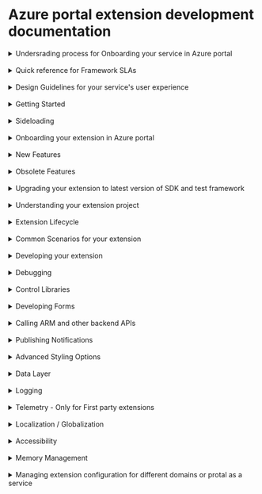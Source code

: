 
# Azure portal extension development documentation

<details>
  <summary>Undersrading process for Onboarding your service in Azure portal</summary>

1.1 [Introduction](portalfx-onboarding-introduction.md)

1.2 [Onboarding Azure](portalfx-onboarding-azure.md)

1.3 [Onboarding Azure Portal](portalfx-onboarding-portal-extension.md)

1.4 [Onboarding different environments of Azure Portal](portalfx-extensions-branches.md)

1.5 [Managing your extension's configuration in Azure portal](portalfx-extensions-configuration-scenarios.md)

1.6 [Onboarding Checklist for Azure Portal](portalfx-customer-experience-metrics.md)

1.7 [Pulishing your extension to Marketplace](portalfx-extensions-forDevelopers-procedures.md)

### 1.8 Extension development resources

* [Start Onboarding]
* Subscribe to announcements
* [Update your team's contact information]
* [Samples Extension](portalfx-sample-extensions.md)
* [Need Help with onboarding?](https://stackoverflow.microsoft.com/questions/tagged/ibiza-onboarding)


</details>
<br/>

<details>
  <summary>Quick reference for Framework SLAs</summary>

  1. [SDK Update SLA](portalfx-sdk-sla.md)
  2. [Azure portal extension onboarding  SLA](portalfx-extension-onboarding.md)
  3. [Hosting service extension onboarding  SLA](portalfx-hosting-service-onboarding-sla.md)
</details>
<br/>

<details>
  <summary>Design Guidelines for your service's user experience</summary>

### 1. Ibiza or Azure portal design language
### 2. Full screen experiences 
### 3. Maintain Context While Changing Views (menu Blade or resource menu)
### 4. React Immediately [Prompt notification for long running operations]
### 5. Explain what just happened (error, warning or success messages)
### 6. Percieved user performance
### 7. Icons
### 8. [Typography](https://df.onecloud.azure-test.net/#blade/SamplesExtension/SDKMenuBlade/styleguidetypographytitle)
### 9. Commonly used Layouts (Forms , Table (or Grid))
### 10. Navigation (Toolbar, Menu, Breadcrumb, Tabs, Accordion, Steps)
### 11. Data Display (Grid, Accordion, Tree, 
### 12. Feedback (Alert, Notification, Popover (such as password), below the control error message)
### 13. Layout
    - [Docking] (https://df.onecloud.azure-test.net/#blade/SamplesExtension/SDKMenuBlade/alluplayout)
    - [Old CSS classes] (https://df.onecloud.azure-test.net/#blade/SamplesExtension/SDKMenuBlade/styleguidelayoututilitytitle)
### 14. [Color Palette](https://df.onecloud.azure-test.net/#blade/SamplesExtension/SDKMenuBlade/styleguidecolorpalettetitle)
### 15. Hiding vs Disabling items 
### 16. Unsupported feature or operation vs Unauthorized access
### 17. Journey vs context pane
### 18. Save and Cancel Button in Toolbar vs Floating vs Docked at Bottom
### 19. Entry point for your service / blade (Asset, Menu item, toolbar)
### 20. Resource creation design
### 21. Resource Menu overview design 
</details>
<br/>

<details>
  <summary>Getting Started</summary>

Azure portal extension development is supported on the Microsoft Windows 8, Windows Server 2012 R2, and Windows 10.

### 1.1 Installation

* [Option 1 - MSI Installer](downloads.md)
* [Option 2 - Nuget packages](portalfx-nuget-overview.md)

### 1.2 Getting Set up in an IDE - *Typescript version / Compile on save*

* [Visual Studio](portalfx-ide-setup.md) *(with Extension project template)*
* VS Code (Coming Soon....)
* [Need Help with setup?](https://stackoverflow.microsoft.com/questions/tagged/ibiza-sdkupdate)

### 1.3 Running and Debugging Hello World Extension

* [Architecture Overview](portalfx-howitworks.md)
* [Creating your first extension from project template](portalfx-creating-extensions.md)
* [Building a Hello World Blade](portalfx-creating-extensions.md#hello-world-for-blades)
* [Side-loading your extension in a portal environment](portalfx-testinprod.md#testing-in-production)
* [Debugging](portalfx-debugging.md#debugging)
* [Deep linking to a blade you are developing](portalfx-creating-extensions.md#hello-world-for-blades)
* Add a text box to your Hello World Blade
* Dock button at the bottom of your blade
* Add Menu Bar to your Blade
* Open Blade from your Hello World Blade
* Open Context pane from your Hello World Blade

</details>
<br/>


<details>
  <summary>Sideloading</summary>

### 1. Testing in production
### 2. Marking automated tests as test/synthetic traffic
</details>
<br/>

<details>
  <summary>Onboarding your extension in Azure portal</summary>

### 1. Azure portal infrastructure overview

* Understanding Azure portal environments
* Set up dev, test and prod environment for your extension 
* Understanding hosting service environments 
* Understanding Safe deployment for Azure portal and extensions
* SLA for deploying changes in Azure portal code to different environments
* SLA for deploying changes in Hosting Service code to different environments

### 2. Setting up deployment infrastructure for your extension

* [Hosting service: Common Deployment infrastructure for extensions ](portalfx-extension-hosting-service.md)
* [Onboarding your extension to hosting service]
* [Validating extension registeration with hosting service]
* [Versioning your extension](portalfx-extension-versioning.md)
* [Deploying your extension using Express V2 + Hosting Service]
* [SLA for registering extension with hosting service]
* [Ask Questions on Stackoverflow](https://stackoverflow.microsoft.com/questions/tagged/ibiza-deployment)

### 3. Registering your extension

* [Understanding how registeration works](portalfx-extension-onboarding-developer-guide.md)
* [Register your extension in disabled mode in Dogfood]
* [Register your extension in disabled mode in Public cloud]
* [Register your extension in disabled mode in Mooncake]
* [Register your extension in disabled mode in Blackforest]
* [Register your extension in disabled mode in FairFax]
* [SLA for registering your extension]
* [Reducing SLA for registering your extension]
* [Ask Questions on Stackoverflow](https://stackoverflow.microsoft.com/questions/tagged/ibiza-onboarding)

### 4. Enabling extension for Public Preview/ GA

* [Tracking the customer experience metrics for Public Preview in public cloud](portalfx-onboarding-exitcriteria.md#exit-criteria-quality-metrics)
* [Enable your extension in Dogfood]
* [Enable your extension in Public cloud]
* [Updating extension configuraiton for national clouds](portalfx-deployment-sovereign.md)
* [Enable your extension in Mooncake]
* [Enable your extension in Blackforest]
* [Enable your extension in FairFax]
* [SLA for enabling your extension]
* [Reducing SLA for enabling your extension]
* [Ask Questions on Stackoverflow](https://stackoverflow.microsoft.com/questions/tagged/ibiza-onboarding)
</details>
<br/>

<details>
  <summary>New Features</summary>

* [No-PDL Blades](portalfx-no-pdl-programming.md#defining-blades-and-parts-using-typescript-decorators-aka-no-pdl) - *Reduces the number of files and concepts to build UI*
* [Forms without edit scope](portalfx-editscopeless-forms.md) - *More intuitive APIs for building forms*
* Editable Grid V2 - *Improved APIs designed to work with new forms*
* [Extension Avialability Alerts](portalfx-telemetry-alerting.md#alerting) - *Get notified if your extension goes down*
* Actionable Notifications - *Point users to well known next steps*
* [EV2 support for the Extension Hosting Service](portalfx-extension-hosting-service-advanced.md#advanced-section) - *Nuff said*
* [Multi-Column for Essentials Controls](portalfx-controls-essentials.md) - *Better use of screen real estate*
* TreeView improvements - *Checkboxes, commands, and Load More / Virtualization*

</details>
<br/>

<details>
  <summary>Obsolete Features</summary>

While these features are not going away anytime soon. We do not recommend taking dependecy on these features for any new development.
  
### 1. [Editable Grid V1]
### 2. PDL-Blades for non-create scenarios
### 3. Using Edit Scope for non-create scenarios

</details>
<br/>


<details>
  <summary>Upgrading your extension to latest version of SDK and test framework</summary>

###  Upgrading Extension to use latest version of SDK
* [Upgrade policy](portalfx-deploy.md#3-understand-extension-runtime-compatibility)
* SDK Update alerts(Coming Soon....)
* [Updating the NuGet packages](portalfx-nuget-overview.md)
* Updating the C# test framework
* Updating the msportalfx-test framework
</details>
<br/>

<details>
  <summary>Understanding your extension project</summary>


### Extension Configuration(Coming soon..)
* [Extension Definition]
* [ConfigurationSettings]
* [ConfigurationSettings]
* [CustomApplicationContext]
* [Controllers]
* [Gallery package]

</details>
<br/>

<details>
  <summary>Extension Lifecycle</summary>

## [Extensions]
* [What is an extension?](portalfx-howitworks.md#how-extensions-work)
* [Ui Concepts](portalfx-ui-concepts.md#ui-concepts)
* [Extension lifecycle](portalfx-howitworks.md#how-the-portal-works)
* Cross-extension UX integration


## Extension lifecycle
* [Program.ts / entry point]
* [Extension.pdl]
* [Is there some thing that executes when we unload the extension??]
* [Performance implications of referencing another extension]
* [ When is extension loaded / unloaded]
</details>
<br/>

<details>
  <summary>Common Scenarios for your extension</summary>

#### Common Scenarios for ARM based extensions
* [Create resource](portalfx-create.md)
* [Subscription Dropdown]
* [Location Dropdown]
* [Resource Group Dropdown]
* [Pricing Picker]
* [Pricing Dropdown]
* [ARM Template deployment](https://github.com/Azure/portaldocs/blob/master/portal-sdk/generated/portalfx-provisioning-arm.md#deploying-arm-templates)
* [List resources / Browse]
* Resource menu
* [Resource overview]
* [Essentials Control]
* Defining permissions and checking access
* Resource Tags
* Resource moves

#### Common Scenarios for Non-ARM based extensions
* [Create experience](portalfx-create.md)
* [Custom experience]

</details>
<br/>

<details>
  <summary>Developing your extension</summary>

##  Blades and Parts
* [Introduction](portalfx-ui-concepts.md#ui-concepts)

#### Common Scenarios
* [Create Blades](portalfx-create.md)
* [Context Pane]
* [Full-screen Blades]
* [Settings Blades]
* [FrameBlade/AppBlade]
* [Pinnable Blades]
* [Adding part to Part/Tile Gallery]
* [Invoking Blade/Part reuse across extensions]
* [Shairing Blade/Part across extensions]

### Blades

#### [Type of Blades](portalfx-blades.md#blades)
* [TemplateBlade]
* [FrameBlade (and legacy <AppBlade>)]
* [MenuBlade]
* [Resource Menu Blade]
* [Context Pane]

* How/when are Blades/Parts invoked?  How can I get my Blade/Part in front of more users?
* [Blades]
    * [Use 'container.openBlade(...)' to open my Blade](portalfx-blades-opening.md)
    * [Work with other teams to have other extensions call 'container.openBlade(...)' to open my Blade](portalfx-blades-opening.md#importing-the-pde-file)
    * Associate my Blade with an <AssetType> so it is opened from Browse
    * [Add my Blade as an entry in a Resource Blade or a Menu Blade]
        * [No-PDL](portalfx-no-pdl.md#building-a-menu-blade-using-decorators)
        * [PDL](portalfx-blades-menublade.md)
* [Parts]
    * Make my Blades pinnable using @Blade.Pinnable.Decorator/onPin
    * Call Fx/Pinner/pinParts from some Blade
        ◊ …even encourage partner extensions to do so
    * Add 'galleryMetadata' to my Part to make it available to users in the Part Gallery
* [FAQ]
    * When should I make my Blade pinnable?

### Component model
* Lifecycle
* What is a Blade's/Part's API?  How is it invoked?
* How / when to go the IFrame route?
 
### [Blade/Part reuse across extensions]
    * [Making Blades/Parts reusable by other extensions](portalfx-extension-sharing-pde.md)
    * [Reusing Blades/Parts from other extensions](portalfx-integrating-with-other-extensions.md)
    * [RPC](portalfx-rpc.md#remote-procedure-calls-rpc)  // TODO: Find Home
            
#### Developing my Blade
* [Reference "TemplateBlade/Blade" doc re: developing content for my Blade
* [Reference "Common features / behavior for Blades and Parts"
* [Reference to sections of common Blade/Part features/behaviors
* [Title/subtitle/icon]
    * Include icon in FAQ and cross-reference here
* ['container' APIs (like 'openBlade')
    * How you to choose your Container type for legacy PDL Blades?
* [CommandBar / Toolbar](portalfx-blades.md#adding-commands-to-a-templateblade)
* [Dialogs]
    * Reference "developing content area" doc
* [StatusBar]
* [Unauthorized]
* [NoData]
* ["form" API]

### [Parts]((portalfx-parts.md#parts-aka-tiles)
* [Types of Parts])
    * [TemplatePart]
    * [FramePart]
    * [ButtonPart]
    * [Legacy PDL intrinsic Parts](portalfx-parts.md#how-to-use-one-of-the-built-in-parts-to-expose-your-data-in-pre-built-views)
#### Scenarios
    * [Building a Part Gallery Part](portalfx-parts.md#how-to-integrate-your-part-into-the-part-gallery)
    * [Retiring a Part](portalfx-parts-how-to-retire.md)
    * [Redirecting a Part](portalfx-parts.md#removing-a-part-from-a-blades-default-layout)
#### Developing my Part
    * [Reference "Common features / behavior for Blades and Parts"]
    * [Title/subtitle/icon]
    * [Activation ('onClick')]
    * ['container' APIs (like 'openBlade')]
    
### HTML template + Knockout + Controls
    * Include "why no access to DOM?"
</details>
<br/>

<details>
  <summary>Debugging</summary>

### 1. Using Azure portal's Debug tool 
* Debugging extension load failures
* Debugging console errors 
* [Debugging the Javascript](https://github.com/Azure/portaldocs/blob/master/portal-sdk/generated/portalfx-debugging.md#debugging-javascript)
* [Debugging the knockout](https://github.com/Azure/portaldocs/blob/master/portal-sdk/generated/portalfx-debugging.md#debugging-knockout)
* [Debugging the data stack](https://github.com/Azure/portaldocs/blob/master/portal-sdk/generated/portalfx-debugging.md#debugging-the-data-stack)
### 2. using Developer Mode

</details>
<br/>



<details>
  <summary>Control Libraries</summary>

## [Controls](portalfx-controls.md)

* [Azue Storage Controls]
* [Button]
* [Checkbox]
* [Console](portalfx-controls-console.md)
* [Copyable Label]
* [Chart](portalfx-controls-chart.md)
* [Date Picker]
* [Date Polyfills]
* [Date Time Picker](portalfx-controls-datetimepicker.md)
* [Date Time Range Picker](portalfx-controls-datetimerangepicker.md)
* [Day Picker]
* [Diff Editor]
* [Editor](portalfx-controls-editor.md)
* [Docked Ballon]
* [Donut](portalfx-controls-donut.md)
* [Dropdown](portalfx-controls-dropdown.md)
    * [Migration](portalfx-controls-dropdown-migration.md)
    * [Loading Indicator](portalfx-editscopeless-forms.md#using-the-loading-indicator-for-dropdown)
* [Duration Picker]
* [Essentials](portalfx-controls-essentials.md)
* [File Download]
* [File Upload]
* [Gallery]
* [Gauges]
* [Graph](portalfx-controls-graph-nuget.md)
* [Infobox]
* [Legend]
* [List View]
* [Tree View]
* [Toolbar](portalfx-controls-toolbar.md)
* [Log Stream]
* [Map]
* [Markdown]
* [Menu]
* [Monitor Chart](portalfx-controls-monitor-chart.md)
* [Textbox](portalfx-controls-textbox.md)
    * [Textbox]
    * [Numeric Textbox]
    * [Multiline Textbox]
    * [Password Box]
    * [TextBlock]
    * [TextBlock]
* [Option Picker]
* [OAuth Button]
* [Progress Bar]
* [Query Builder]
* [Search Box]
* [Search Box]
* [Sliders]
    * [Sliders]
    * [Custom Sliders]
    * [Range Sliders]
    * [Custom Range Sliders]
* [Grid](portalfx-controls-grid.md)
    * [Data Virtualization](portalfx-data-virtualizedgriddata.md)
* [Editable Grid]
* [Spec Picker Blade](portalfx-extension-pricing-tier.md)
* [Subscription Dropdown](portalfx-create.md#subscriptions-dropdown-1)
* [Resource Group dropdown](portalfx-create.md#resource-groups-legacy-dropdown)
* [Location dropdown](portalfx-create.md#locations-legacy-dropdown)
* [Pricing Dropdown](portalfx-create.md#pricing-dropdown)

</details>
<br/>

<details>
  <summary>Developing Forms</summary>

## Forms

* [Developing Forms ](Doc with all controls in HTML rather than in typescript)
* [Developing Forms in Typescript](portalfx-forms.md#laying-out-your-ui-on-the-blade)
* Left aligned label vs top aligned label forms
* [Submit Style UI]
    * [Save/ Cancel Button](portalfx-editscopeless-forms.md#other-css-classes-that-can-be-useful)
    * [Legacy Action Bar](portalfx-fxcontrols-editscope-forms.md)
* [Adding validation to form fields]
* [Adding Custom validation to form fields]
* [Prompt user to Save/Discard changes](portalfx-editscopeless-forms.md#customizing-alert-on-form-close)
* [Adding user feedback on Save operation using InfoBox]
* [Adding user feedback on Long running operation using Notifications]
* Customize styling of your controls using Custom Controls
* [Legacy Editscope based Forms](portalfx-forms.md)
* [Using Editscopeless controls in EditScoped Forms](portalfx-fxcontrols-editscope-forms.md)

</details>
<br/>

<details>
  <summary>Calling ARM and other backend APIs</summary>

* [Area](portalfx-data.md#organizing-your-extension-source-code-into-areas)
* Making Ajax calls to ARM and ARM APIs
    * [Authentication](portalfx-authentication.md#calling-arm)
    * [GET calls to ARM](portalfx-data.md#making-authenticated-ajax-calls)
* [Making Ajax calls to servies other than ARM](portalfx-authentication.md#calling-other-services)
</details>
<br/>


<details>
  <summary>Publishing Notifications </summary>

* [Client Side Events]
* [Server Side Events]
* [Publishing Notifications through IRIS]

</details>
<br/>

<details>
  <summary>Advanced Styling Options</summary>

* CSS Style sanitization
* Adding Custom CSS
* [Layout classes]
* [Typography]
* [Adding custom Icons]
* [Adding Badges to Icons]
* [Themed color classes] (https://github.com/Azure/portaldocs/blob/master/portal-sdk/generated/portalfx-style-guide-themed-color-classes.md#style-guide-themed-color-classes)
* Coloring to convey status
* Coloring to differentiate data

</details>
<br/>


<details>
  <summary>Data Layer</summary>

* [Data Context](portalfx-data.md#shared-data-access-using-datacontext)
* When to use Data Views and Data Cache?
* [Data Views](portalfx-data.md#using-dataviews)
* [Data Cache](portalfx-data.md#using-datacache-to-load-and-cache-data)
    * [GET calls to ARM with Data Cache](portalfx-data.md#querying-for-data)
    * [Controlling the AJAX calls for Data Cache](portalfx-data.md#loading-data)
    * [Optimizing redundant calls](portalfx-data.md#loading-data)
    * [Auto-refreshing client data](portalfx-data-refreshingdata.md#auto-refreshing-client-side-data-aka-polling)
    * [Shaping and filtering data](portalfx-data-projections.md) // TODO: Find better name
    * [Master Detail](portalfx-data.md#working-with-data)
    * [Adressing Data Merge Failures](portalfx-data.md#data-merging)
    * [Legacy accessing C# model objects](portalfx-data-typemetadata.md#type-metadata)
    * [Legacy Data Atomization](portalfx-data-atomization.md#data-atomization)
</details>
<br/>

<details>
  <summary>Logging </summary>

* [Logging](https://df.onecloud.azure-test.net/#blade/SamplesExtension/SDKMenuBlade/logging)
</details>
<br/>


<details>
  <summary>Telemetry - Only for First party extensions </summary>

## 1. Telemetry
* Portal Telemetry Overview
* Set up and verify telemetry logging from your extension
* Available Power BI Dashboards
* Collecting Feedback From Your Users
* Requesting access to portal telemetry data
* Accessing raw events in Kusto

## 2. Monitoring your resource creation Telemetry

* What is resource creation telemetry ?
* Why is resource creation telemetry monitored ?
* How is resource creation telemetry calculated ?
* Monitoring your create telemetry through Power BI Dashboards
* Trobuleshooting failures in create telemetry 
* Alerting for resource creation failures


## 2. Monitoring your extension's performance

* Why is extension performance monitored ?
* How is extension performance monitored ?
* How is your extension's performance calculated ?

* Best practices for improving extension performance 


## 3. Monitoring your extension's reliability

* Why is extension reliability monitored ?
* How is extension reliability monitored ?
* How is your extension's reliability calculated ?
* Best practices for improving extension reliabhility

## 4. Monitoring your extension's availability 

* Why is extension availability monitored ?
* How is extension availability monitored ?
* How is your extension's availability calculated ?
* Configuring alerts for your extension availability 
* Best practices for improving extension availability 

</details>
<br/>


<details>
  <summary>Localization / Globalization</summary>
  
  * [How loacalization works in framework (Supported languages / fallback)](https://github.com/Azure/portaldocs/blob/master/portal-sdk/generated/portalfx-localization.md#understanding-localization)
  * [Setting up Localization for your extension]
  * [Setting up Localization for your gallery package]
  * [Testing locaization with side-loading]
  * [Formatting numbers, currencies and dates](https://github.com/Azure/portaldocs/blob/master/portal-sdk/generated/portalfx-globalization.md#globalization-api)
</details>
<br/>



<details>
  <summary>Accessibility </summary>
  
  * <!-- TODO: Work with Paymon and Chris to identify what needs to be added here -->
</details>
<br/>


<details>
  <summary>Memory Management</summary>

## [Extension memory management / Lifetime manager](portalfx-data-lifetime.md#lifetime-manager)
* Content:
    * [Relate this to Blade/Part lifecycle]
    * [What are child lifetimes?]
    * [Why do all ctors/factories require 'lifetimeManager']
        * [Controls]
        * [KO factories]
        * [EntityView/QueryView]

</details>
<br/>



<details>
  <summary>Managing extension configuration for different domains or protal as a service</summary>

* Domain Configuration
    * [When to use dynamic configuration](portalfx-domain-based-configuration.md#domain-based-configuration)
    * [How to use dynamic configuration](portalfx-domain-based-configuration-pattern.md#expected-design-pattern)
    * [Configuration](portalfx-dictionaryconfiguration.md)
    * [Sample for accessing dynamic configuration](portalfx-domain-based-configuration-example.md)
</details>
<br/>


    


